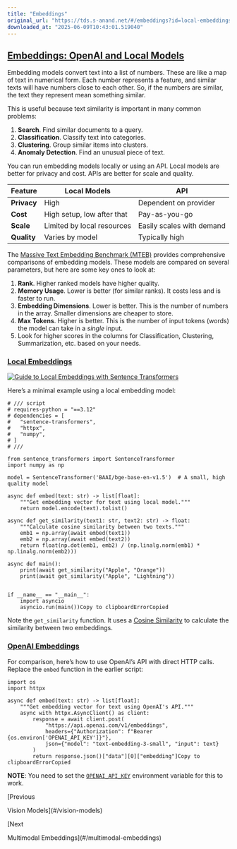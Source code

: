 ```yaml
---
title: "Embeddings"
original_url: "https://tds.s-anand.net/#/embeddings?id=local-embeddings"
downloaded_at: "2025-06-09T10:43:01.519040"
---
```


[Embeddings: OpenAI and Local Models](#/embeddings?id=embeddings-openai-and-local-models)
-----------------------------------------------------------------------------------------

Embedding models convert text into a list of numbers. These are like a map of text in numerical form. Each number represents a feature, and similar texts will have numbers close to each other. So, if the numbers are similar, the text they represent mean something similar.

This is useful because text similarity is important in many common problems:

1. **Search**. Find similar documents to a query.
2. **Classification**. Classify text into categories.
3. **Clustering**. Group similar items into clusters.
4. **Anomaly Detection**. Find an unusual piece of text.

You can run embedding models locally or using an API. Local models are better for privacy and cost. APIs are better for scale and quality.

| Feature | Local Models | API |
| --- | --- | --- |
| **Privacy** | High | Dependent on provider |
| **Cost** | High setup, low after that | Pay-as-you-go |
| **Scale** | Limited by local resources | Easily scales with demand |
| **Quality** | Varies by model | Typically high |

The [Massive Text Embedding Benchmark (MTEB)](https://huggingface.co/spaces/mteb/leaderboard) provides comprehensive comparisons of embedding models. These models are compared on several parameters, but here are some key ones to look at:

1. **Rank**. Higher ranked models have higher quality.
2. **Memory Usage**. Lower is better (for similar ranks). It costs less and is faster to run.
3. **Embedding Dimensions**. Lower is better. This is the number of numbers in the array. Smaller dimensions are cheaper to store.
4. **Max Tokens**. Higher is better. This is the number of input tokens (words) the model can take in a *single* input.
5. Look for higher scores in the columns for Classification, Clustering, Summarization, etc. based on your needs.

### [Local Embeddings](#/embeddings?id=local-embeddings)

[![Guide to Local Embeddings with Sentence Transformers](https://i.ytimg.com/vi/OATCgQtNX2o/sddefault.jpg)](https://youtu.be/OATCgQtNX2o)

Here’s a minimal example using a local embedding model:

```
# /// script
# requires-python = "==3.12"
# dependencies = [
#   "sentence-transformers",
#   "httpx",
#   "numpy",
# ]
# ///

from sentence_transformers import SentenceTransformer
import numpy as np

model = SentenceTransformer('BAAI/bge-base-en-v1.5')  # A small, high quality model

async def embed(text: str) -> list[float]:
    """Get embedding vector for text using local model."""
    return model.encode(text).tolist()

async def get_similarity(text1: str, text2: str) -> float:
    """Calculate cosine similarity between two texts."""
    emb1 = np.array(await embed(text1))
    emb2 = np.array(await embed(text2))
    return float(np.dot(emb1, emb2) / (np.linalg.norm(emb1) * np.linalg.norm(emb2)))

async def main():
    print(await get_similarity("Apple", "Orange"))
    print(await get_similarity("Apple", "Lightning"))


if __name__ == "__main__":
    import asyncio
    asyncio.run(main())Copy to clipboardErrorCopied
```

Note the `get_similarity` function. It uses a [Cosine Similarity](https://en.wikipedia.org/wiki/Cosine_similarity) to calculate the similarity between two embeddings.

### [OpenAI Embeddings](#/embeddings?id=openai-embeddings)

For comparison, here’s how to use OpenAI’s API with direct HTTP calls. Replace the `embed` function in the earlier script:

```
import os
import httpx

async def embed(text: str) -> list[float]:
    """Get embedding vector for text using OpenAI's API."""
    async with httpx.AsyncClient() as client:
        response = await client.post(
            "https://api.openai.com/v1/embeddings",
            headers={"Authorization": f"Bearer {os.environ['OPENAI_API_KEY']}"},
            json={"model": "text-embedding-3-small", "input": text}
        )
        return response.json()["data"][0]["embedding"]Copy to clipboardErrorCopied
```

**NOTE**: You need to set the [`OPENAI_API_KEY`](https://platform.openai.com/api-keys) environment variable for this to work.

[Previous

Vision Models](#/vision-models)

[Next

Multimodal Embeddings](#/multimodal-embeddings)